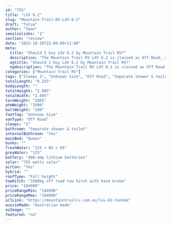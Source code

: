 ```yaml
---
id: "755"
title: "LXV 6.2"
slug: "Mountain-Trail-RV-LXV-6-2"
draft: "false"
author: "Sean"
seealsolinks: "1"
section: "review"
date: "2022-10-10T22:00:09+11:00"
meta:
  title: "Should I buy LXV 6.2 by Mountain Trail RV?"
  description: "The Mountain Trail RV LXV 6.2 is classed as Off Road, and sleeps 2 people. It is Australian made and comes in at Unknown Size. It generally has Separate shower & toilet."
  ogtitle: "Should I buy LXV 6.2 by Mountain Trail RV?"
  ogdescription: "The Mountain Trail RV LXV 6.2 is classed as Off Road, and sleeps 2 people. It is Australian made and comes in at Unknown Size. It generally has Separate shower & toilet."
categories: ["Mountain Trail RV"]
tags: ["Sleeps 2", "Unknown Size", "Off Road", "Separate shower & toilet", "Full height", "Over 100k"]
totalLength: "8.255"
bodyLength: ""
totalHeight: "2.805"
totalWidth: "2.495"
tareWeight: "2805"
atmWeight: "3500"
ballWeight: "180"
footTag: "Unknown Size"
vanType: "Off Road"
sleeps: "2"
bathroom: "Separate shower & toilet"
internalBathroom: "Yes"
mainBed: "Queen"
bunks: ""
freshWater: "125 + 85 + 85"
greyWater: "125"
battery: "480-amp lithium batteries"
solar: "755 watts solar"
airCon: "Yes"
hybrid: ""
roofType: "Full height"
towHitch: "3500kg off road tow hitch with hand brake"
price: "184990"
priceRangeMin: "184990"
priceRangeMax: "184990"
urlLink: "https://mountaintrailrv.com.au/lxv-62-tandem"
aussieMade: "Australian made"
noImage: ""
featured: "no"
---
```

